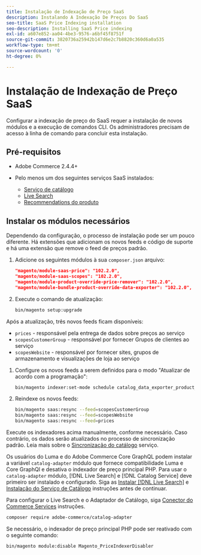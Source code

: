 ```yaml
---
title: Instalação de Indexação de Preço SaaS
description: Instalando A Indexação De Preços Do SaaS
seo-title: SaaS Price Indexing installation
seo-description: Installing SaaS Price indexing
exl-id: a607e852-aa04-4be3-9576-a6bf45f8751f
source-git-commit: 3820736a25942b147d6e2c7b8820c360d6a0a535
workflow-type: tm+mt
source-wordcount: '0'
ht-degree: 0%

---
```


# Instalação de Indexação de Preço SaaS

Configurar a indexação de preço do SaaS requer a instalação de novos módulos e a execução de comandos CLI. Os administradores precisam de acesso à linha de comando para concluir esta instalação.

## Pré-requisitos

* Adobe Commerce 2.4.4+
* Pelo menos um dos seguintes serviços SaaS instalados:

   * [Serviço de catálogo](../catalog-service/overview.md)
   * [Live Search](../live-search/guide-overview.md)
   * [Recommendations do produto](../product-recommendations/guide-overview.md)

## Instalar os módulos necessários

Dependendo da configuração, o processo de instalação pode ser um pouco diferente.
Há extensões que adicionam os novos feeds e código de suporte e há uma extensão que remove o feed de preços padrão.

1. Adicione os seguintes módulos à sua `composer.json` arquivo:

   ```json
   "magento/module-saas-price": "102.2.0",
   "magento/module-saas-scopes": "102.2.0",
   "magento/module-product-override-price-remover": "102.2.0",
   "magento/module-bundle-product-override-data-exporter": "102.2.0",
   ```

1. Execute o comando de atualização:

   ```bash
   bin/magento setup:upgrade
   ```

Após a atualização, três novos feeds ficam disponíveis:

* `prices` - responsável pela entrega de dados sobre preços ao serviço
* `scopesCustomerGroup` - responsável por fornecer Grupos de clientes ao serviço
* `scopesWebsite` - responsável por fornecer sites, grupos de armazenamento e visualizações de loja ao serviço


1. Configure os novos feeds a serem definidos para o modo &quot;Atualizar de acordo com a programação&quot;:

   ```bash
   bin/magento indexer:set-mode schedule catalog_data_exporter_product_prices scopes_customergroup_data_exporter scopes_website_data_exporter
   ```

1. Reindexe os novos feeds:

   ```bash
   bin/magento saas:resync --feed=scopesCustomerGroup
   bin/magento saas:resync --feed=scopesWebsite
   bin/magento saas:resync --feed=prices
   ```

Execute os indexadores acima manualmente, conforme necessário. Caso contrário, os dados serão atualizados no processo de sincronização padrão. Leia mais sobre o [Sincronização do catálogo](../landing/catalog-sync.md) serviço.

Os usuários do Luma e do Adobe Commerce Core GraphQL podem instalar a variável `catalog-adapter` módulo que fornece compatibilidade Luma e Core GraphQl e desativa o indexador de preço principal PHP.
Para usar o `catalog-adapter` módulo, [!DNL Live Search] e [!DNL Catalog Service] deve primeiro ser instalado e configurado. Siga as [Instalar [!DNL Live Search]](../live-search/install.md) e [Instalação do Serviço de Catálogo](../catalog-service/installation.md) instruções antes de continuar.

Para configurar o Live Search e o Adaptador de Catálogo, siga [Conector do Commerce Services](https://experienceleague.adobe.com/docs/commerce-merchant-services/user-guides/integration-services/saas.html?lang=en) instruções.

```bash
composer require adobe-commerce/catalog-adapter
```

Se necessário, o indexador de preço principal PHP pode ser reativado com o seguinte comando:

```bash
bin/magento module:disable Magento_PriceIndexerDisabler
```
